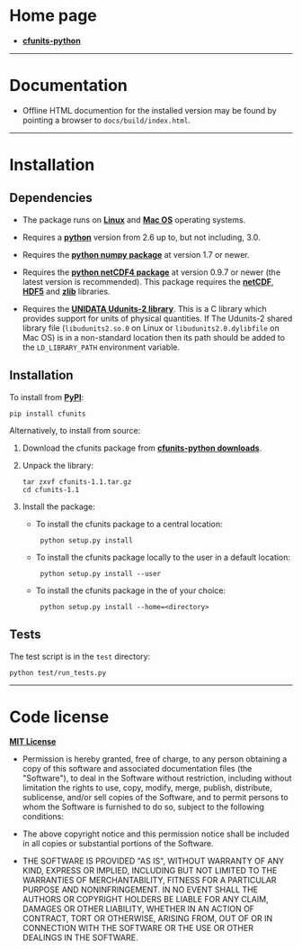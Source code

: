 Home page
=========

* [**cfunits-python**](https://bitbucket.org/cfpython/cfunits-python "cfunits-python home page")

----------------------------------------------------------------------

Documentation
=============

* Offline HTML documention for the installed version may be found by
  pointing a browser to ``docs/build/index.html``.


----------------------------------------------------------------------

Installation
============

Dependencies
------------

* The package runs on [**Linux**](http://en.wikipedia.org/wiki/Linux)
  and [**Mac OS**](http://en.wikipedia.org/wiki/Mac_OS) operating
  systems.

* Requires a [**python**](http://www.python.org) version from 2.6 up
  to, but not including, 3.0.
 
* Requires the [**python numpy
  package**](https://pypi.python.org/pypi/numpy) at version 1.7 or
  newer.

* Requires the [**python netCDF4
  package**](https://pypi.python.org/pypi/netCDF4) at version 0.9.7 or
  newer (the latest version is recommended). This package requires the
  [**netCDF**](http://www.unidata.ucar.edu/software/netcdf),
  [**HDF5**](http://www.hdfgroup.org/HDF5) and
  [**zlib**](ftp://ftp.unidata.ucar.edu/pub/netcdf/netcdf-4)
  libraries.

* Requires the [**UNIDATA Udunits-2
  library**](http://www.unidata.ucar.edu/software/udunits). This is a
  C library which provides support for units of physical
  quantities. If The Udunits-2 shared library file
  (``libudunits2.so.0`` on Linux or ``libudunits2.0.dylibfile`` on Mac
  OS) is in a non-standard location then its path should be added to
  the ``LD_LIBRARY_PATH`` environment variable.


Installation
------------

To install from [**PyPI**](https://pypi.python.org/pypi/cfunits):

    pip install cfunits

Alternatively, to install from source:

1.  Download the cfunits package from [**cfunits-python
    downloads**](https://bitbucket.org/cfpython/cfunits-python/downloads).
   
2.  Unpack the library:
   
        tar zxvf cfunits-1.1.tar.gz
        cd cfunits-1.1

3.  Install the package:
   
    *  To install the cfunits package to a central location:
       
            python setup.py install
       
    *  To install the cfunits package locally to the user in a default
       location:
       
            python setup.py install --user
       
    *  To install the cfunits package in the <directory> of your choice:
       
            python setup.py install --home=<directory>

Tests
-----

The test script is in the ``test`` directory:

    python test/run_tests.py


----------------------------------------------------------------------

Code license
============

[**MIT License**](http://opensource.org/licenses/mit-license.php)

  * Permission is hereby granted, free of charge, to any person
    obtaining a copy of this software and associated documentation
    files (the "Software"), to deal in the Software without
    restriction, including without limitation the rights to use, copy,
    modify, merge, publish, distribute, sublicense, and/or sell copies
    of the Software, and to permit persons to whom the Software is
    furnished to do so, subject to the following conditions:

  * The above copyright notice and this permission notice shall be
    included in all copies or substantial portions of the Software.

  * THE SOFTWARE IS PROVIDED "AS IS", WITHOUT WARRANTY OF ANY KIND,
    EXPRESS OR IMPLIED, INCLUDING BUT NOT LIMITED TO THE WARRANTIES OF
    MERCHANTABILITY, FITNESS FOR A PARTICULAR PURPOSE AND
    NONINFRINGEMENT. IN NO EVENT SHALL THE AUTHORS OR COPYRIGHT
    HOLDERS BE LIABLE FOR ANY CLAIM, DAMAGES OR OTHER LIABILITY,
    WHETHER IN AN ACTION OF CONTRACT, TORT OR OTHERWISE, ARISING FROM,
    OUT OF OR IN CONNECTION WITH THE SOFTWARE OR THE USE OR OTHER
    DEALINGS IN THE SOFTWARE.
